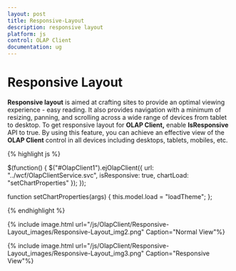 ```yaml
---
layout: post
title: Responsive-Layout
description: responsive layout
platform: js
control: OLAP Client
documentation: ug
---
```


# Responsive Layout

**Responsive layout** is aimed at crafting sites to provide an optimal viewing experience - easy reading. It also provides navigation with a minimum of resizing, panning, and scrolling across a wide range of devices from tablet to desktop. To get responsive layout for **OLAP Client,** enable **IsResponsive** API to true. By using this feature, you can achieve an effective view of the **OLAP Client** control in all devices including desktops, tablets, mobiles, etc.

{% highlight js %}

$(function() {
    $("#OlapClient1").ejOlapClient({
        url: "../wcf/OlapClientService.svc",
        isResponsive: true,
        chartLoad: "setChartProperties"
    });
});

function setChartProperties(args) {
    this.model.load = "loadTheme";
};

{% endhighlight %}

{% include image.html url="/js/OlapClient/Responsive-Layout_images/Responsive-Layout_img2.png" Caption="Normal View"%}

{% include image.html url="/js/OlapClient/Responsive-Layout_images/Responsive-Layout_img3.png" Caption="Responsive View"%}




